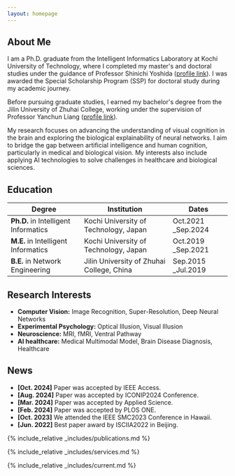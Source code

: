 ```yaml
---
layout: homepage
---
```


## About Me

I am a Ph.D. graduate from the Intelligent Informatics Laboratory at Kochi University of Technology, where I completed my master's and doctoral studies under the guidance of Professor Shinichi Yoshida ([profile link](https://www.kochi-tech.ac.jp/profile/en/yoshida-shinichi.html)). I was awarded the Special Scholarship Program (SSP) for doctoral study during my academic journey.

Before pursuing graduate studies, I earned my bachelor's degree from the Jilin University of Zhuhai College, working under the supervision of Professor Yanchun Liang ([profile link](https://ieeexplore.ieee.org/author/37401143200)).

My research focuses on advancing the understanding of visual cognition in the brain and exploring the biological explainability of neural networks. I aim to bridge the gap between artificial intelligence and human cognition, particularly in medical and biological vision. My interests also include applying AI technologies to solve challenges in healthcare and biological sciences.

## Education

| Degree | Institution | Dates |
| ------ | ------------| ------|
| **Ph.D.** in Intelligent Informatics | Kochi University of Technology, Japan | Oct.2021 _Sep.2024 |
| **M.E.** in Intelligent Informatics | Kochi University of Technology, Japan | Oct.2019 _Sep.2021 |
| **B.E.** in Network Engineering | Jilin University of Zhuhai College, China | Sep.2015 _Jul.2019 |

## Research Interests

- **Computer Vision:** Image Recognition, Super-Resolution, Deep Neural Networks
- **Experimental Psychology:** Optical Illusion, Visual Illusion
- **Neuroscience:** MRI, fMRI, Ventral Pathway
- **AI healthcare:** Medical Multimodal Model, Brain Disease Diagnosis, Healthcare

## News
- **[Oct. 2024]** Paper was accepted by IEEE Access.
- **[Aug. 2024]** Paper was accepted by ICONIP2024 Conference.
- **[Mar. 2024]** Paper was accepted by Applied Science.
- **[Feb. 2024]** Paper was accepted by PLOS ONE. 
- **[Oct. 2023]** We attended the IEEE SMC2023 Conference in Hawaii.
- **[Jun. 2022]** Best paper award by ISCIIA2022 in Beijing.

{% include_relative _includes/publications.md %}

{% include_relative _includes/services.md %}

{% include_relative _includes/current.md %}

<style>
  body {
    position: relative;
    min-height: 100vh; /* Ensure the body takes at least the full height of the viewport */
  }
  #clustrmaps-container {
    position: relative;
  }
  #clustrmaps-widget {
    position: absolute;
    bottom: -100px;
    right: -200px;
    z-index: 1000;
    width: 250px; /* Adjust width as necessary */
    height: 250px; /* Adjust height as necessary */
  }
  #clustrmaps-widget iframe {
    width: 100%;
    height: 100%;
  }
</style>

<div id="clustrmaps-container">
  <div id="clustrmaps-widget">
    <script type="text/javascript" id="clstr_globe" src="//clustrmaps.com/globe.js?d=bjzM2SBx-uJ0fKBQm6uBVaV17FQYGmOHUCxaIbTpSlc"></script>
  </div>
</div>
